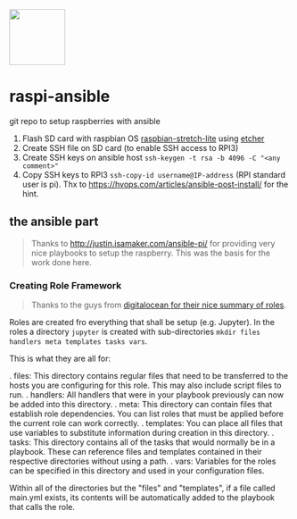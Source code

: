 
<img src="./yZ_Logo.png" width="100">

# raspi-ansible
git repo to setup raspberries with ansible

1. Flash SD card with raspbian OS [raspbian-stretch-lite](https://downloads.raspberrypi.org/raspbian_lite_latest) using [etcher](https://etcher.io/)
2. Create SSH file on SD card (to enable SSH access to RPI3)
3. Create SSH keys on ansible host `ssh-keygen -t rsa -b 4096 -C "<any comment>"`
4. Copy SSH keys to RPI3 `ssh-copy-id username@IP-address` (RPI standard user is pi). Thx to <https://hvops.com/articles/ansible-post-install/> for the hint.

## the ansible part

> Thanks to <http://justin.isamaker.com/ansible-pi/> for providing very nice playbooks to setup the raspberry. This was the basis for the work done here.

### Creating Role Framework
> Thanks to the guys from [digitalocean for their nice summary of roles](https://www.digitalocean.com/community/tutorials/how-to-use-ansible-roles-to-abstract-your-infrastructure-environment).

Roles are created fro everything that shall be setup (e.g. Jupyter). In the roles a directory `jupyter` is created with sub-directories `mkdir files handlers meta templates tasks vars`.

This is what they are all for:

. files: This directory contains regular files that need to be transferred to the hosts you are configuring for this role. This may also include script files to run.
. handlers: All handlers that were in your playbook previously can now be added into this directory.
. meta: This directory can contain files that establish role dependencies. You can list roles that must be applied before the current role can work correctly.
. templates: You can place all files that use variables to substitute information during creation in this directory.
. tasks: This directory contains all of the tasks that would normally be in a playbook. These can reference files and templates contained in their respective directories without using a path.
. vars: Variables for the roles can be specified in this directory and used in your configuration files.

Within all of the directories but the "files" and "templates", if a file called main.yml exists, its contents will be automatically added to the playbook that calls the role.
